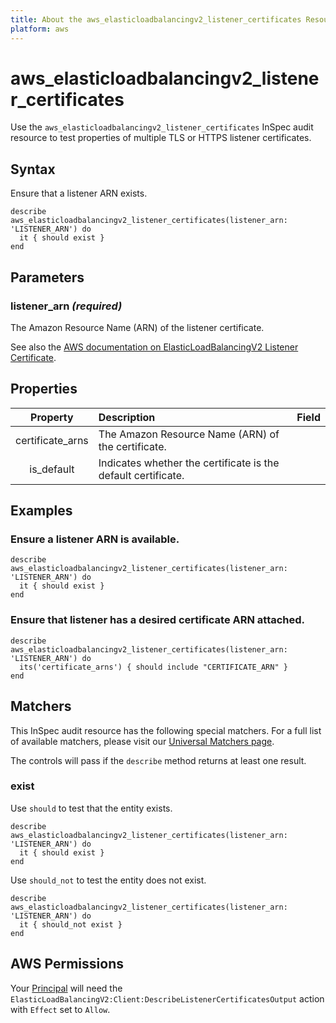 ```yaml
---
title: About the aws_elasticloadbalancingv2_listener_certificates Resource
platform: aws
---
```


# aws\_elasticloadbalancingv2\_listener\_certificates

Use the `aws_elasticloadbalancingv2_listener_certificates` InSpec audit resource to test properties of multiple TLS or HTTPS listener certificates.

## Syntax

Ensure that a listener ARN exists.

    describe aws_elasticloadbalancingv2_listener_certificates(listener_arn: 'LISTENER_ARN') do
      it { should exist }
    end

## Parameters

### listener_arn _(required)_

The Amazon Resource Name (ARN) of the listener certificate.

See also the [AWS documentation on ElasticLoadBalancingV2 Listener Certificate](https://docs.aws.amazon.com/AWSCloudFormation/latest/UserGuide/aws-resource-elasticloadbalancingv2-listenercertificate.html).

## Properties

| Property | Description | Field |
| :---: | :--- | :---: |
| certificate_arns | The Amazon Resource Name (ARN) of the certificate. |
| is_default | Indicates whether the certificate is the default certificate.  |

## Examples

### Ensure a listener ARN is available.

    describe aws_elasticloadbalancingv2_listener_certificates(listener_arn: 'LISTENER_ARN') do
      it { should exist }
    end

### Ensure that listener has a desired certificate ARN attached.

    describe aws_elasticloadbalancingv2_listener_certificates(listener_arn: 'LISTENER_ARN') do
      its('certificate_arns') { should include "CERTIFICATE_ARN" }
    end

## Matchers

This InSpec audit resource has the following special matchers. For a full list of available matchers, please visit our [Universal Matchers page](https://www.inspec.io/docs/reference/matchers/).

The controls will pass if the `describe` method returns at least one result.

### exist

Use `should` to test that the entity exists.

    describe aws_elasticloadbalancingv2_listener_certificates(listener_arn: 'LISTENER_ARN') do
      it { should exist }
    end

Use `should_not` to test the entity does not exist.

    describe aws_elasticloadbalancingv2_listener_certificates(listener_arn: 'LISTENER_ARN') do
      it { should_not exist }
    end

## AWS Permissions

Your [Principal](https://docs.aws.amazon.com/IAM/latest/UserGuide/intro-structure.html#intro-structure-principal) will need the `ElasticLoadBalancingV2:Client:DescribeListenerCertificatesOutput` action with `Effect` set to `Allow`.
